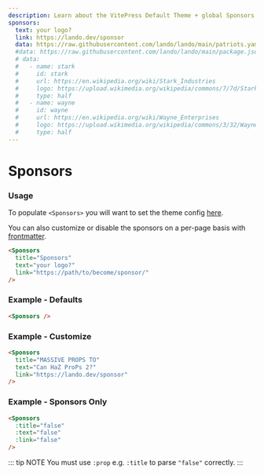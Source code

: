 ```yaml
---
description: Learn about the VitePress Default Theme + global Sponsors components.
sponsors:
  text: your logo?
  link: https://lando.dev/sponsor
  data: https://raw.githubusercontent.com/lando/lando/main/patriots.yaml
  #data: https://raw.githubusercontent.com/lando/lando/main/package.json
  # data:
  #   - name: stark
  #     id: stark
  #     url: https://en.wikipedia.org/wiki/Stark_Industries
  #     logo: https://upload.wikimedia.org/wikipedia/commons/7/7d/Stark_Industries.png
  #     type: half
  #   - name: wayne
  #     id: wayne
  #     url: https://en.wikipedia.org/wiki/Wayne_Enterprises
  #     logo: https://upload.wikimedia.org/wikipedia/commons/3/32/Wayne_Enterprises_%28DC_Comics_fictional_logo%29.png
  #     type: half
---
```


# Sponsors

### Usage

To populate `<Sponsors>` you will want to set the theme config [here](../config/config.html#sponsors).

You can also customize or disable the sponsors on a per-page basis with [frontmatter](../config/frontmatter.html#sponsors).

```html
<Sponsors
  title="Sponsors"
  text="your logo?"
  link="https://path/to/become/sponsor/"
/>
```

### Example - Defaults

```html
<Sponsors />
```

<Sponsors />

### Example - Customize


```html
<Sponsors
  title="MASSIVE PROPS TO"
  text="Can HaZ ProPs 2?"
  link="https://lando.dev/sponsor"
/>
```

<Sponsors
  title="MASSIVE PROPS TO"
  text="Can HaZ ProPs 2?"
  link="https://lando.dev/sponsor"
/>

### Example - Sponsors Only

```html
<Sponsors
  :title="false"
  :text="false"
  :link="false"
/>
```

<Sponsors
  :title="false"
  :text="false"
  :link="false"
/>

::: tip NOTE
You must use `:prop` e.g. `:title` to parse `"false"` correctly.
:::
